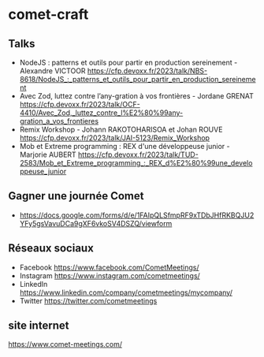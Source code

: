 # comet-craft

## Talks 

- NodeJS : patterns et outils pour partir en production sereinement - Alexandre VICTOOR
https://cfp.devoxx.fr/2023/talk/NBS-8618/NodeJS_:_patterns_et_outils_pour_partir_en_production_sereinement
- Avec Zod, luttez contre l’any-gration à vos frontières - Jordane GRENAT
https://cfp.devoxx.fr/2023/talk/OCF-4410/Avec_Zod,_luttez_contre_l%E2%80%99any-gration_a_vos_frontieres
- Remix Workshop -  Johann RAKOTOHARISOA et Johan ROUVE
https://cfp.devoxx.fr/2023/talk/JAI-5123/Remix_Workshop
- Mob et Extreme programming : REX d'une développeuse junior - Marjorie AUBERT
https://cfp.devoxx.fr/2023/talk/TUD-2583/Mob_et_Extreme_programming_:_REX_d%E2%80%99une_developpeuse_junior

## Gagner une journée Comet
- https://docs.google.com/forms/d/e/1FAIpQLSfmpRF9xTDbJHfRKBQJU2YFy5gsVavuDCa9gXF6vkoSV4DSZQ/viewform

## Réseaux sociaux 
- Facebook https://www.facebook.com/CometMeetings/
- Instagram https://www.instagram.com/cometmeetings/
- LinkedIn https://www.linkedin.com/company/cometmeetings/mycompany/
- Twitter https://twitter.com/cometmeetings

## site internet
https://www.comet-meetings.com/